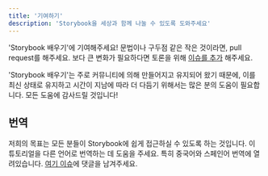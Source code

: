 ```yaml
---
title: '기여하기'
description: 'Storybook을 세상과 함께 나눌 수 있도록 도와주세요'
---
```


'Storybook 배우기'에 기여해주세요! 문법이나 구두점 같은 작은 것이라면, pull request를 해주세요. 보다 큰 변화가 필요하다면 토론을 위해 [이슈를 추가](https://github.com/chromaui/learnstorybook.com/issues) 해주세요.

'Storybook 배우기'는 주로 커뮤니티에 의해 만들어지고 유지되어 왔기 때문에, 이를 최신 상태로 유지하고 시간이 지남에 따라 더 다듬기 위해서는 많은 분의 도움이 필요합니다. 모든 도움에 감사드릴 것입니다!

## 번역

저희의 목표는 모든 분들이 Storybook에 쉽게 접근하실 수 있도록 하는 것입니다. 이 튜토리얼을 다른 언어로 번역하는 데 도움을 주세요. 특히 중국어와 스페인어 번역에 열려있습니다. [여기 이슈](https://github.com/chromaui/learnstorybook.com/issues/3)에 댓글을 남겨주세요.
